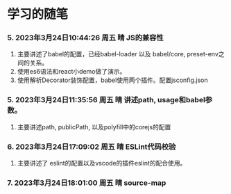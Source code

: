 # 学习的随笔

### 5. 2023年3月24日10:44:26 周五 晴 JS的兼容性  
1. 主要讲述了babel的配置，已经babel-loader 以及 babel/core, preset-env之间的关系。 
2. 使用es6语法和react小demo做了演示。
3. 使用解析Decorator装饰配置，babel使用两个插件。配置jsconfig.json
 
### 5. 2023年3月24日11:35:56 周五 晴 讲述path, usage和babel参数。
1. 主要讲述path, publicPath, 以及polyfill中的corejs的配置

### 6. 2023年3月24日17:09:02 周五 晴 ESLint代码校验
1. 主要讲述了 eslint的配置以及vscode的插件eslint的配合使用。

### 7. 2023年3月24日18:01:00 周五 晴 source-map